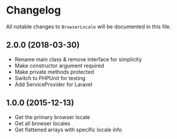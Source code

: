 # Changelog

All notable changes to `BrowserLocale` will be documented in this file.

## 2.0.0 (2018-03-30)

- Rename main class & remove interface for simplicity
- Make constructor argument required
- Make private methods protected
- Switch to PHPUnit for testing
- Add ServiceProvider for Laravel

## 1.0.0 (2015-12-13)

- Get the primary browser locale
- Get all browser locales
- Get flattened arrays with specific locale info
